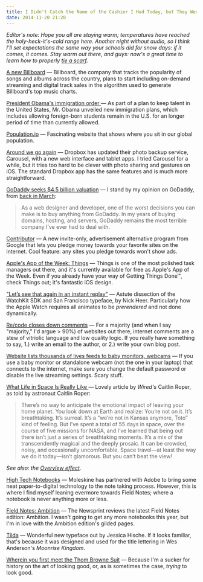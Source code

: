 ```yaml
---
title: I Didn't Catch the Name of the Cashier I Had Today, but They Were Particularly Delightful
date: 2014-11-20 21:20
---
```

_Editor's note: Hope you all are staying warm; temperatures have reached the holy-heck-it's-cold range here. Another night without audio, so I think I'll set expectations the same way your schools did for snow days: if it comes, it comes. Stay warm out there, and guys: now's a great time to learn how to properly [tie a scarf](http://www.artofmanliness.com/2012/02/23/mans-guide-scarf/)._

[A new Billboard](http://www.billboard.com/articles/columns/chart-beat/6320099/billboard-200-makeover-streams-digital-tracks) &mdash; Billboard, the company that tracks the popularity of songs and albums across the country, plans to start including on-demand streaming and digital track sales in the algorithm used to generate Billboard's top music charts.

[President Obama's immigration order ](http://www.washingtonpost.com/blogs/the-switch/wp/2014/11/20/obamas-immigration-order-will-give-tech-community-some-but-not-all-of-what-it-wants/) &mdash; As part of a plan to keep talent in the United States, Mr. Obama unveiled new immigration plans, which includes allowing foreign-born students remain in the U.S. for an longer period of time than currently allowed.

[Population.io](http://population.io/) &mdash; Fascinating website that shows where you sit in our global population.

[Around we go again](https://blog.carousel.com/2014/11/introducing-carousel-for-web-ipad-and-android-tablet/) &mdash; Dropbox has updated their photo backup service, Carousel, with a new web interface and tablet apps. I tried Carousel for a while, but it tries too hard to be clever with photo sharing and gestures on iOS. The standard Dropbox app has the same features and is much more straightforward.

[GoDaddy seeks $4.5 billion valuation](http://www.reuters.com/article/2014/11/20/us-godaddy-ipo-idUSKCN0J41YG20141120) &mdash; I stand by my opinion on GoDaddy, from [back in March](http://kyledreger.com/archives/14073-godaddy-ipo.html):

> As a web designer and developer, one of the worst decisions you can make is to buy anything from GoDaddy. In my years of buying domains, hosting, and servers, GoDaddy remains the most terrible company I’ve ever had to deal with.

[Contributor](https://gigaom.com/2014/11/20/google-launches-contributor-a-crowdfunding-tool-for-publishers/) &mdash; A new invite-only, advertisement alternative program from Google that lets you pledge money towards your favorite sites on the internet. Cool feature: any sites you pledge towards won't show  ads.

[Apple's App of the Week: Things](http://www.cultofmac.com/303759/award-winning-task-manager-things-free-week/) &mdash; Things is one of the most polished task managers out there, and it's currently available for free as Apple's App of the Week. Even if you already have your way of Getting Things Done&trade;, check Things out; it's fantastic iOS design.

["Let’s see that again in an instant replay"](http://pxlnv.com/blog/thoughts-on-watchkit/) &mdash; Astute dissection of the WatchKit SDK and San Francisco typeface, by Nick Heer. Particularly how the Apple Watch requires all animates to be _prerendered_ and not done dynamically.

[Re/code closes down comments](http://recode.net/2014/11/20/a-note-to-recode-readers/) &mdash; For a majority (and when I say "majority," I'd argue > 90%) of websites out there, internet comments are a stew of vitriolic language and low quality logic. If you really have something to say, 1.) write an email to the author, or 2.) write your own blog post.

[Website lists thousands of lives feeds to baby monitors, webcams](http://www.bbc.com/news/technology-30121159) &mdash; If you use a baby monitor or standalone webcam (not the one in your laptop) that connects to the internet, make sure you change the default password or disable the live streaming settings. Scary stuff.

[What Life in Space Is Really Like ](http://www.wired.com/2014/11/marsha-ivins/) &mdash; Lovely article by _Wired's_ Caitlin Roper, as told by astronaut Caitlin Roper:

> There’s no way to anticipate the emotional impact of leaving your home planet. You look down at Earth and realize: You’re not on it. It’s breathtaking. It’s surreal. It’s a “we’re not in Kansas anymore, Toto” kind of feeling. But I’ve spent a total of 55 days in space, over the course of five missions for NASA, and I’ve learned that being out there isn’t just a series of breathtaking moments. It’s a mix of the transcendently magical and the deeply prosaic. It can be crowded, noisy, and occasionally uncomfortable. Space travel—at least the way we do it today—isn’t glamorous. But you can’t beat the view!

_See also: the [Overview effect](http://en.wikipedia.org/wiki/Overview_effect)._

[High Tech Notebooks](http://recode.net/2014/11/20/moleskine-partners-with-adobe-in-latest-bid-to-make-paper-notebooks-high-tech/) &mdash; Moleskine has partnered with Adobe to bring some neat paper-to-digital technology to the note taking process. However, this is where I find myself leaning evermore towards Field Notes; where a notebook is never anything more or less.

[Field Notes: Ambition](http://www.thenewsprint.co/2014/11/20/field-notes-ambition-2/) &mdash; The Newsprint reviews the latest Field Notes edition: Ambition. I wasn't going to get any more notebooks this year, but I'm in love with the Ambition edition's gilded pages.

[Tilda](http://tilda.fontbureau.com/) &mdash; Wonderful new typeface out by Jessica Hische. If it looks familiar, that's because it was designed and used for the title lettering in Wes Anderson's _Moonrise Kingdom_.

[Wherein you first meet the Thom Browne Suit](http://www.acontinuouslean.com/2014/11/20/thom-browne-suit-die/) &mdash; Because I'm a sucker for history on the art of looking good, or, as is sometimes the case, _trying_ to look good.
